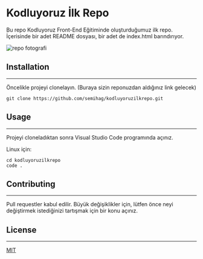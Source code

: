 # Kodluyoruz İlk Repo

Bu repo Kodluyoruz Front-End Eğitiminde oluşturduğumuz ilk repo. İçerisinde bir adet README dosyası, bir adet de index.html barındırıyor.

![repo fotografi](/ilkrepo.jpg)

## Installation

---

Öncelikle projeyi clonelayın. (Buraya sizin reponuzdan aldığınız link gelecek)

```text
git clone https://github.com/semihag/kodluyoruzilkrepo.git
```

## Usage

---

Projeyi cloneladıktan sonra Visual Studio Code programında açınız.

Linux için:

```text
cd kodluyoruzilkrepo
code .
```

## Contributing

---

Pull requestler kabul edilir. Büyük değişiklikler için, lütfen önce neyi değiştirmek istediğinizi tartışmak için bir konu açınız.

## License

---

[MIT](https://choosealicense.com/licenses/mit/)
